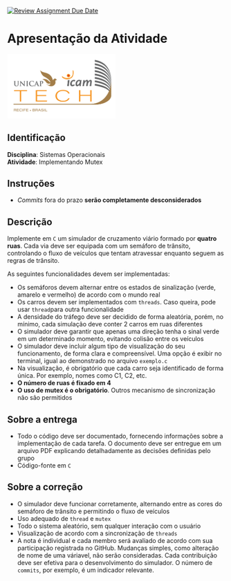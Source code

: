 [![Review Assignment Due Date](https://classroom.github.com/assets/deadline-readme-button-24ddc0f5d75046c5622901739e7c5dd533143b0c8e959d652212380cedb1ea36.svg)](https://classroom.github.com/a/6JttSM6H)
# Apresentação da Atividade
<img src="assets/images/Unicap_Icam_Tech-01.png" alt="drawing" width="250"/>

## Identificação
**Disciplina**: Sistemas Operacionais
\
**Atividade**: Implementando Mutex

## Instruções
- *Commits* fora do prazo **serão completamente desconsiderados**

##  Descrição

Implemente em `C` um simulador de cruzamento viário formado por **quatro ruas**. Cada via deve ser equipada com um semáforo de trânsito, controlando o fluxo de veículos que tentam atravessar enquanto seguem as regras de trânsito. 

As seguintes funcionalidades devem ser implementadas:

- Os semáforos devem alternar entre os estados de sinalização (verde, amarelo e vermelho) de acordo com o mundo real
- Os carros devem ser implementados com `threads`. Caso queira, pode usar `thread`para outra funcionalidade
- A densidade do tráfego deve ser decidido de forma aleatória, porém, no mínimo, cada simulação deve conter 2 carros em ruas diferentes
- O simulador deve garantir que apenas uma direção tenha o sinal verde em um determinado momento, evitando colisão entre os veículos
- O simulador deve incluir algum tipo de visualização do seu funcionamento, de forma clara e compreensível. Uma opção é exibir no terminal, igual ao demonstrado no arquivo `exemplo.c`
- Na visualização, é obrigatório que cada carro seja identificado de forma única. Por exemplo, nomes como C1, C2, etc.
- **O número de ruas é fixado em 4**
- **O uso de mutex é o obrigatório**. Outros mecanismo de sincronização não são permitidos

## Sobre a entrega
- Todo o código deve ser documentado, fornecendo informações sobre a implementação de cada tarefa. O documento deve ser entregue em um arquivo PDF explicando detalhadamente as decisões definidas pelo grupo
- Código-fonte em `C`

## Sobre a correção

- O simulador deve funcionar corretamente, alternando entre as cores do semáforo de trânsito e permitindo o fluxo de veículos
- Uso adequado de `thread` e `mutex`
- Todo o sistema aleatório, sem qualquer interação com o usuário
- Visualização de acordo com a sincronização de `threads`
- A nota é individual e cada membro será avaliado de acordo com sua participação registrada no GitHub. Mudanças simples, como alteração de nome de uma váriavel, não serão consideradas. Cada contribuição deve ser efetiva para o desenvolvimento do simulador. O número de `commits`, por exemplo, é um indicador relevante. 
